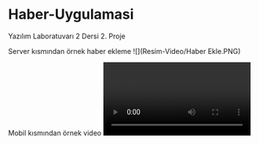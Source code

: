 ﻿# Haber-Uygulamasi
Yazılım Laboratuvarı 2 Dersi 2. Proje

Server kısmından örnek haber ekleme 
![](Resim-Video/Haber Ekle.PNG)


Mobil kısmından örnek video
![](Resim-Video/Mobil.mp4)

